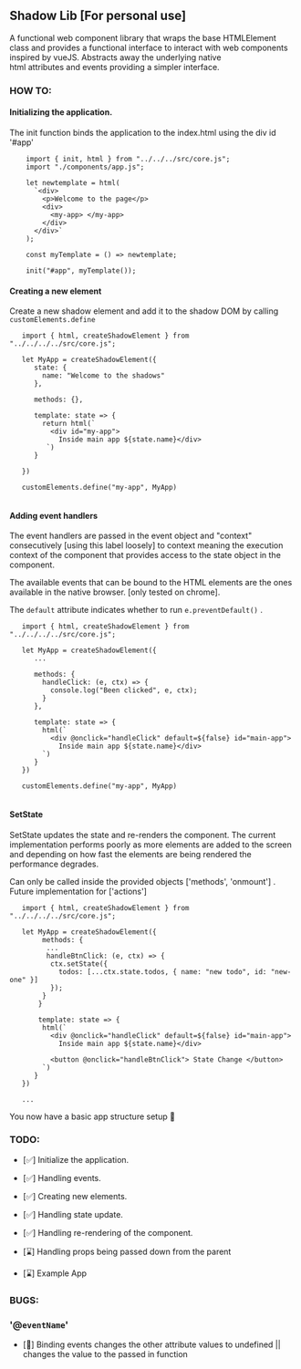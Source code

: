## Shadow Lib [For personal use]
A functional web component library that wraps the base HTMLElement class and provides a functional
interface to interact with web components inspired by vueJS. Abstracts away the underlying native  
html attributes and events providing a simpler interface.

### HOW TO:

#### Initializing the application.

The init function binds the application to the index.html using the div id '#app' 

``` 
    import { init, html } from "../../../src/core.js"; 
    import "./components/app.js";

    let newtemplate = html(
      `<div>
        <p>Welcome to the page</p>
        <div>
          <my-app> </my-app>
        </div>
      </div>`
    );

    const myTemplate = () => newtemplate;

    init("#app", myTemplate());
```

#### Creating a new element
Create a new shadow element and add it to the shadow DOM by calling ``` customElements.define ```
``` 
   import { html, createShadowElement } from "../../../../src/core.js";
   
   let MyApp = createShadowElement({
      state: {
        name: "Welcome to the shadows"
      },
      
      methods: {},
      
      template: state => {
        return html(`
          <div id="my-app">
            Inside main app ${state.name}</div>
         `)
      }
      
   })
   
   customElements.define("my-app", MyApp)
  
```
#### Adding event handlers 
The event handlers are passed in the event object and "context" consecutively [using this label loosely] to 
context meaning the execution context of the component that provides access to the state 
object in the component.  

The available events that can be bound to the HTML elements are the ones available in the native browser.
[only tested on chrome].


The `default` attribute indicates whether to run ``` e.preventDefault() ``` . 

```
   import { html, createShadowElement } from "../../../../src/core.js";
   
   let MyApp = createShadowElement({
      ...
      
      methods: {
        handleClick: (e, ctx) => {
          console.log("Been clicked", e, ctx);
        }
      },
      
      template: state => {
        html(`
          <div @onclick="handleClick" default=${false} id="main-app">
            Inside main app ${state.name}</div>
        `)
      }
   })
   
   customElements.define("my-app", MyApp)
  
```
#### SetState
SetState updates the state and re-renders the component. The current implementation performs poorly as more
elements are added to the screen and depending on how fast the elements are being rendered the performance 
degrades.

Can only be called inside the provided objects ['methods', 'onmount'] . Future implementation for ['actions']

```
   import { html, createShadowElement } from "../../../../src/core.js";
   
   let MyApp = createShadowElement({
        methods: {
         ...
         handleBtnClick: (e, ctx) => {
          ctx.setState({
            todos: [...ctx.state.todos, { name: "new todo", id: "new-one" }]
          });
        }
       }
       
       template: state => {
        html(`
          <div @onclick="handleClick" default=${false} id="main-app">
            Inside main app ${state.name}</div>
            
          <button @onclick="handleBtnClick"> State Change </button>
        `)
      }
   })
   
   ...
```

You now have a basic app structure setup :tada:

### TODO: 

- [:white_check_mark:] Initialize the application.

- [:white_check_mark:] Handling events.

- [:white_check_mark:] Creating new elements.

- [:white_check_mark:] Handling state update.

- [:white_check_mark:] Handling re-rendering of the component.

- [:hourglass:] Handling props being passed down from the parent

- [:hourglass:] Example App 


### BUGS:

### '@`eventName`'

- [:bug:] Binding events changes the other attribute values to undefined || changes the value to the passed in function

